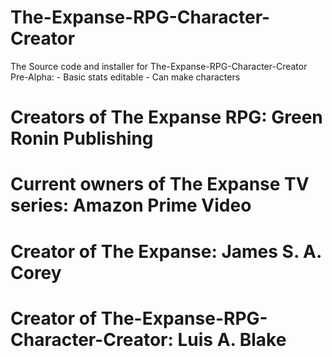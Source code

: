 # The-Expanse-RPG-Character-Creator
 The Source code and installer for The-Expanse-RPG-Character-Creator 
 Pre-Alpha:
    - Basic stats editable
    - Can make characters
# Creators of The Expanse RPG: Green Ronin Publishing
# Current owners of The Expanse TV series: Amazon Prime Video
# Creator of The Expanse: James S. A. Corey
# Creator of The-Expanse-RPG-Character-Creator: Luis A. Blake
